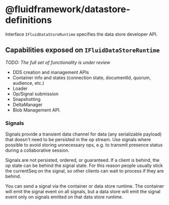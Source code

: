 # @fluidframework/datastore-definitions

Interface `IFluidDataStoreRuntime` specifies the data store developer API.

## Capabilities exposed on `IFluidDataStoreRuntime`

_TODO: The full set of functionality is under review_

-   DDS creation and management APIs
-   Container info and states (connection state, documentId, quorum, audience, etc.)
-   Loader
-   Op/Signal submission
-   Snapshotting
-   DeltaManager
-   Blob Management API.

### Signals

Signals provide a transient data channel for data (any serializable payload)
that doesn't need to be persisted in the op stream.
Use signals where possible to avoid storing unnecessary ops, e.g. to transmit presence status during a collaborative session.

Signals are not persisted, ordered, or guaranteed. If a client is behind, the op state can be behind the signal state.
For this reason people usually stick the currentSeq on the signal, so other clients can wait to process if they are behind.

You can send a signal via the container or data store runtime. The container will emit the signal event on all signals,
but a data store will emit the signal event only on signals emitted on that data store runtime.
